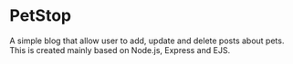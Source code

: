 # PetStop
A simple blog that allow user to add, update and delete posts about pets. This is created mainly based on Node.js, Express and EJS.
